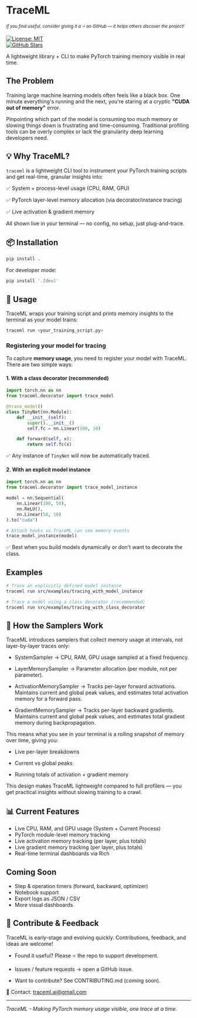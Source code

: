 # TraceML
<sub><em> If you find useful, consider giving it a ⭐ on GitHub — it helps others discover the project!</em></sub>

[![License: MIT](https://img.shields.io/badge/License-MIT-yellow.svg)](https://opensource.org/licenses/MIT)  
[![GitHub Stars](https://img.shields.io/github/stars/abhinavsriva/trace_ml?style=social)](https://github.com/traceml-ai/traceml/stargazers)


 A lightweight library + CLI to make PyTorch training memory visible in real time.

## The Problem

Training large machine learning models often feels like a black box. One minute everything's running and the next, you're staring at a cryptic **"CUDA out of memory"** error.

Pinpointing which part of the model is consuming too much memory or slowing things down is frustrating and time-consuming. Traditional profiling tools can be overly complex or lack the granularity deep learning developers need.

## 💡 Why TraceML?

`traceml` is a lightweight CLI tool to instrument your PyTorch training scripts and get real-time, granular insights into:

✅ System + process-level usage (CPU, RAM, GPU)

✅ PyTorch layer-level memory allocation (via decorator/instance tracing)

✅ Live activation & gradient memory

All shown live in your terminal — no config, no setup, just plug-and-trace.

## 📦 Installation

```bash
pip install .
```

For developer mode:
```bash
pip install '.[dev]'
```


## 🚀 Usage

TraceML wraps your training script and prints memory insights to the terminal as your model trains:

```bash
traceml run <your_training_script.py>
```

### Registering your model for tracing

To capture **memory usage**, you need to register your model with TraceML. There are two simple ways:

#### 1. With a class decorator (recommended)

```python
import torch.nn as nn
from traceml.decorator import trace_model

@trace_model()
class TinyNet(nn.Module):
    def __init__(self):
        super().__init__()
        self.fc = nn.Linear(100, 10)

    def forward(self, x):
        return self.fc(x)
```

✅ Any instance of `TinyNet` will now be automatically traced.

#### 2. With an explicit model instance

```python
import torch.nn as nn
from traceml.decorator import trace_model_instance

model = nn.Sequential(
    nn.Linear(100, 50),
    nn.ReLU(),
    nn.Linear(50, 10)
).to("cuda")

# Attach hooks so TraceML can see memory events
trace_model_instance(model)
```

✅ Best when you build models dynamically or don't want to decorate the class.

## Examples

```bash
# Trace an explicitly defined model instance
traceml run src/examples/tracing_with_model_instance

# Trace a model using a class decorator (recommended)
traceml run src/examples/tracing_with_class_decorator
```

## 🔎 How the Samplers Work

TraceML introduces samplers that collect memory usage at intervals, not layer-by-layer traces only:

- SystemSampler → CPU, RAM, GPU usage sampled at a fixed frequency.

- LayerMemorySampler → Parameter allocation (per module, not per parameter).

- ActivationMemorySampler → Tracks per-layer forward activations. Maintains current and global peak values, and estimates total activation memory for a forward pass.

- GradientMemorySampler → Tracks per-layer backward gradients. Maintains current and global peak values, and estimates total gradient memory during backpropagation.

This means what you see in your terminal is a rolling snapshot of memory over time, giving you:

- Live per-layer breakdowns

- Current vs global peaks

- Running totals of activation + gradient memory

This design makes TraceML lightweight compared to full profilers — you get practical insights without slowing training to a crawl.

## 📊 Current Features

- Live CPU, RAM, and GPU usage (System + Current Process)
- PyTorch module-level memory tracking
- Live activation memory tracking (per layer, plus totals)
- Live gradient memory tracking (per layer, plus totals)
- Real-time terminal dashboards via Rich

## Coming Soon

- Step & operation timers (forward, backward, optimizer)
- Notebook support
- Export logs as JSON / CSV
- More visual dashboards

## 🙌 Contribute & Feedback

TraceML is early-stage and evolving quickly. Contributions, feedback, and ideas are welcome!

- Found it useful? Please ⭐ the repo to support development.

- Issues / feature requests → open a GitHub issue.

- Want to contribute? See CONTRIBUTING.md (coming soon).

📧 Contact: traceml.ai@gmail.com

---

*TraceML - Making PyTorch memory usage visible, one trace at a time.*
